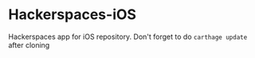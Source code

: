 Hackerspaces-iOS
================


Hackerspaces app for iOS repository. Don't forget to do `carthage update` after cloning

